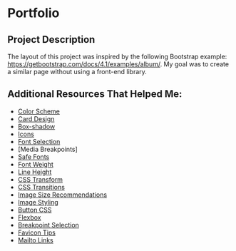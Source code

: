 # Portfolio

## Project Description
The layout of this project was inspired by the following Bootstrap example: https://getbootstrap.com/docs/4.1/examples/album/. My goal was to create a similar page without using a front-end library.

## Additional Resources That Helped Me:
* [Color Scheme](https://material.io/tools/color)
* [Card Design](https://www.w3schools.com/howto/howto_css_cards.asp)
* [Box-shadow](https://developer.mozilla.org/en-US/docs/Web/CSS/box-shadow)
* [Icons](https://fontawesome.com)
* [Font Selection](https://www.learnenough.com/css-and-layout-tutorial)
* [Media Breakpoints]
* [Safe Fonts](https://www.cssfontstack.com/)
* [Font Weight](https://getbootstrap.com/docs/4.1/utilities/text/#font-weight-and-italics)
* [Line Height](https://material.io/design/typography/understanding-typography.html#readability)
* [CSS Transform](https://developer.mozilla.org/en-US/docs/Web/CSS/transform)
* [CSS Transitions](https://developer.mozilla.org/en-US/docs/Web/CSS/CSS_Transitions/Using_CSS_transitions)
* [Image Size Recommendations](https://support.squarespace.com/hc/en-us/articles/206542517-Formatting-your-images-for-display-on-the-web)
* [Image Styling](https://www.w3schools.com/css/css3_images.asp)
* [Button CSS](https://codepen.io/cheeriottis/pen/inluv)
* [Flexbox](https://www.learnenough.com/css-and-layout-tutorial/css/flex-intro/flex-footer)
* [Breakpoint Selection](https://getbootstrap.com/docs/4.1/layout/overview/#responsive-breakpoints)
* [Favicon Tips](https://www.learnenough.com/css-and-layout-tutorial?single_page=1#sec-details-favicon)
* [Mailto Links](https://knowledge.hubspot.com/articles/kcs_article/cos-pages-editor/how-do-i-create-a-mailto-link)
